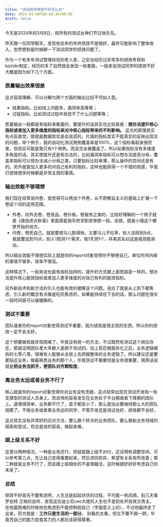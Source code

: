```yaml
---
title: "测试同学绩效不好怎么办"
date: 2024-03-08T08:49:39+08:00
draft: false
---
```

今天是2024年的3月8日，祝所有的测试女神们节日快乐先。

昨天跟一位同学聊天，发现他去年的年终绩效不是很好，最终可能影响了整体收入，忽然想到是时候聊一下测试同学的绩效问题了。

作为一个有多年测试管理经验的老人家，之前也经历过非常多的绩效考核和kpi/okr制定，经历的多了自然就会发现一些套路，一般来说测试同学的绩效不好大概是因为如下几个方面。

### 质量输出效果很差

这点容易理解，可以分解为两个方面的输出比较不尽如人意。

- 结果指标。比如线上问题多，漏测率高等等；
- 过程指标。比如测试过程中发现不了什么问题等等；

质量输出一般都是有指标来衡量的，要提升的话其实也比较直接：**想办法提升核心指标或者加入更多维度的指标来对冲核心指标带来的不利影响。** 这点的原理其实有点反直觉，那就是数据其实是会说谎的，片面的指标其实不能真实的反映出现实的问题，举个例子，我的自动化测试用例覆盖率是100%，这个指标看起来很厉害，但现实可能是我只有1个用例，而且完全被覆盖了。所以如果指标没有多维度多角度的话，其实想提升还是有办法的，比如漏测率指标可以想办法提高分母，覆盖率指标可以想办法减小分母之类，只要指标比较单薄，那么操作的空间还是有的。另外就是加入更多的对自己有利的指标，这样也能获得一个不错的观感，毕竟打绩效很多时候都是非常主观的事情。


### 输出效能不够理想

我们现在经常说内卷，我觉得可以再加个外卷，从不原教旨主义的基础上扩展一下卷这个词的适用范围。

- 外卷，向外去卷。卷竞品，卷价格，卷服务之类的，比较好理解的一个例子就是《唐伯虎点秋香》里面周星驰华府求职卖惨那一段，没错，就是小强这个梗梦开始的地方。
- 内卷，卷死自己。就是要想马儿跑得快，又要马儿不吃草，别人加班到9点，我就要加到10点，别人1周测1个需求，我1天测1个，并美其名曰这是我效能突出。

所以输出效能不理想实际上就是你的report对象觉得你不够卷自己，单位时间内做的事情不够多，效率不够高。

这种情况下，一般来说也是有指标加持的，提升的方式跟上面思路是一样的，想办法提升核心能效指标或者加入更多维度的对自己有利的能效指标。

另外新技术和新方法的引入也能有效的缓解这个问题。说白了就是从上到下都焦虑，引入新的概念有点像是吃抗焦虑药，如果能持续吃下去的话，那么问题在很长一段时间是可以被缓解的。

### 测试不重要

团队或者你的report对象觉得测试不重要，因为绩效是很主观的东西，所以你的绩效一定不会太好。

这个想要破局就非常困难了，毕竟没有统一的方法，不过既然有测试这个岗位存在，那就证明团队里大多数人是疏于测试的。加上现在微服务化之后，业务逻辑被拆的七零八落，很难有人能够从全局上去把握整体的业务逻辑了。所以建议还是要更贴近业务，做最熟悉业务的那个人，毕竟测试不重要但是业务很重要，用黑话说就是**把业务当抓手，更团队对齐颗粒度**。


### 离业务太远或者业务不行了

核心就是你的report对象觉得你对业务没有贡献，这点经常出现在测试开发和一些支撑型的测试人员身上，而且特别容易发生在业务处于平台期或者下降期的团队上。道理很简单，业务都不行了，盘子都变小了，那么就没必要维持那么大的团队规模了，不做业务或者离业务远的同学，不管开发还是测试也好，绩效都不会好。

这点其实没有非常好的应对方法，要么换个好点的业务团队，要么做新业务领域的探索和尝试，但总是说的容易，做起来难。

### 跟上级关系不好

这里分两种情况，一种是业务还行，但就是跟上级不对付，这证明有调整空间，可以参考第三点，先让自己变得重要起来，然后求同存异，希望有关系有所改善；第二种就是业务不行了，而且跟上级相处的不是很融洽，这时候就好好好考虑自己的未来了。

### 总结

绩效不好首先不要焦虑吧，人生总是起起伏伏的过程，不可能一帆风顺。前几天看罗伯特 艾格的自传，发现这位迪士尼ceo大佬的人生也不是到处开挂爽文男主，在他最困难的时候他也焦虑到不能控制他自己（字面意义上的），不过他最终走了出来，药方就是：**工作只是生活的一部分**， 别看的太重，但又不要不屑一顾，毕竟凭自己的能力自食其力的人都应该获得尊重。

